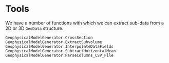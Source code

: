 # Tools

We have a number of functions with which we can extract sub-data from a 2D or 3D `GeoData` structure.

```@docs
GeophysicalModelGenerator.CrossSection
GeophysicalModelGenerator.ExtractSubvolume
GeophysicalModelGenerator.InterpolateDataFields
GeophysicalModelGenerator.SubtractHorizontalMean
GeophysicalModelGenerator.ParseColumns_CSV_File
```
